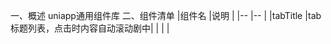 一、概述
uniapp通用组件库
二、组件清单
|组件名		|说明								|
|--			|--									|
|tabTitle	|tab标题列表，点击时内容自动滚动剧中|
|			|									|
